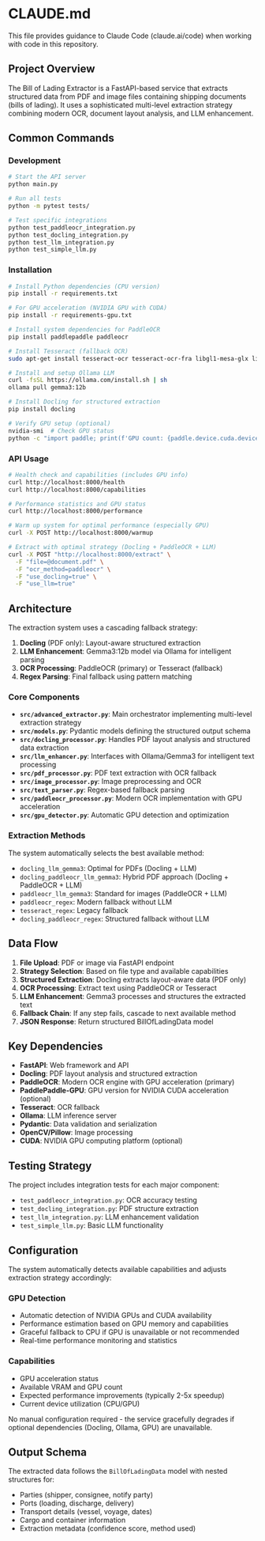 # CLAUDE.md

This file provides guidance to Claude Code (claude.ai/code) when working with code in this repository.

## Project Overview

The Bill of Lading Extractor is a FastAPI-based service that extracts structured data from PDF and image files containing shipping documents (bills of lading). It uses a sophisticated multi-level extraction strategy combining modern OCR, document layout analysis, and LLM enhancement.

## Common Commands

### Development
```bash
# Start the API server
python main.py

# Run all tests
python -m pytest tests/

# Test specific integrations
python test_paddleocr_integration.py
python test_docling_integration.py
python test_llm_integration.py
python test_simple_llm.py
```

### Installation
```bash
# Install Python dependencies (CPU version)
pip install -r requirements.txt

# For GPU acceleration (NVIDIA GPU with CUDA)
pip install -r requirements-gpu.txt

# Install system dependencies for PaddleOCR
pip install paddlepaddle paddleocr

# Install Tesseract (fallback OCR)
sudo apt-get install tesseract-ocr tesseract-ocr-fra libgl1-mesa-glx libglib2.0-0

# Install and setup Ollama LLM
curl -fsSL https://ollama.com/install.sh | sh
ollama pull gemma3:12b

# Install Docling for structured extraction
pip install docling

# Verify GPU setup (optional)
nvidia-smi  # Check GPU status
python -c "import paddle; print(f'GPU count: {paddle.device.cuda.device_count()}')"
```

### API Usage
```bash
# Health check and capabilities (includes GPU info)
curl http://localhost:8000/health
curl http://localhost:8000/capabilities

# Performance statistics and GPU status
curl http://localhost:8000/performance

# Warm up system for optimal performance (especially GPU)
curl -X POST http://localhost:8000/warmup

# Extract with optimal strategy (Docling + PaddleOCR + LLM)
curl -X POST "http://localhost:8000/extract" \
  -F "file=@document.pdf" \
  -F "ocr_method=paddleocr" \
  -F "use_docling=true" \
  -F "use_llm=true"
```

## Architecture

The extraction system uses a cascading fallback strategy:

1. **Docling** (PDF only): Layout-aware structured extraction
2. **LLM Enhancement**: Gemma3:12b model via Ollama for intelligent parsing
3. **OCR Processing**: PaddleOCR (primary) or Tesseract (fallback)
4. **Regex Parsing**: Final fallback using pattern matching

### Core Components

- **`src/advanced_extractor.py`**: Main orchestrator implementing multi-level extraction strategy
- **`src/models.py`**: Pydantic models defining the structured output schema
- **`src/docling_processor.py`**: Handles PDF layout analysis and structured data extraction
- **`src/llm_enhancer.py`**: Interfaces with Ollama/Gemma3 for intelligent text processing
- **`src/pdf_processor.py`**: PDF text extraction with OCR fallback
- **`src/image_processor.py`**: Image preprocessing and OCR
- **`src/text_parser.py`**: Regex-based fallback parsing
- **`src/paddleocr_processor.py`**: Modern OCR implementation with GPU acceleration
- **`src/gpu_detector.py`**: Automatic GPU detection and optimization

### Extraction Methods

The system automatically selects the best available method:
- `docling_llm_gemma3`: Optimal for PDFs (Docling + LLM)
- `docling_paddleocr_llm_gemma3`: Hybrid PDF approach (Docling + PaddleOCR + LLM)
- `paddleocr_llm_gemma3`: Standard for images (PaddleOCR + LLM)
- `paddleocr_regex`: Modern fallback without LLM
- `tesseract_regex`: Legacy fallback
- `docling_paddleocr_regex`: Structured fallback without LLM

## Data Flow

1. **File Upload**: PDF or image via FastAPI endpoint
2. **Strategy Selection**: Based on file type and available capabilities
3. **Structured Extraction**: Docling extracts layout-aware data (PDF only)
4. **OCR Processing**: Extract text using PaddleOCR or Tesseract
5. **LLM Enhancement**: Gemma3 processes and structures the extracted text
6. **Fallback Chain**: If any step fails, cascade to next available method
7. **JSON Response**: Return structured BillOfLadingData model

## Key Dependencies

- **FastAPI**: Web framework and API
- **Docling**: PDF layout analysis and structured extraction
- **PaddleOCR**: Modern OCR engine with GPU acceleration (primary)
- **PaddlePaddle-GPU**: GPU version for NVIDIA CUDA acceleration (optional)
- **Tesseract**: OCR fallback
- **Ollama**: LLM inference server
- **Pydantic**: Data validation and serialization
- **OpenCV/Pillow**: Image processing
- **CUDA**: NVIDIA GPU computing platform (optional)

## Testing Strategy

The project includes integration tests for each major component:
- `test_paddleocr_integration.py`: OCR accuracy testing
- `test_docling_integration.py`: PDF structure extraction
- `test_llm_integration.py`: LLM enhancement validation
- `test_simple_llm.py`: Basic LLM functionality

## Configuration

The system automatically detects available capabilities and adjusts extraction strategy accordingly:

### GPU Detection
- Automatic detection of NVIDIA GPUs and CUDA availability
- Performance estimation based on GPU memory and capabilities
- Graceful fallback to CPU if GPU is unavailable or not recommended
- Real-time performance monitoring and statistics

### Capabilities
- GPU acceleration status
- Available VRAM and GPU count
- Expected performance improvements (typically 2-5x speedup)
- Current device utilization (CPU/GPU)

No manual configuration required - the service gracefully degrades if optional dependencies (Docling, Ollama, GPU) are unavailable.

## Output Schema

The extracted data follows the `BillOfLadingData` model with nested structures for:
- Parties (shipper, consignee, notify party)
- Ports (loading, discharge, delivery)
- Transport details (vessel, voyage, dates)
- Cargo and container information
- Extraction metadata (confidence score, method used)